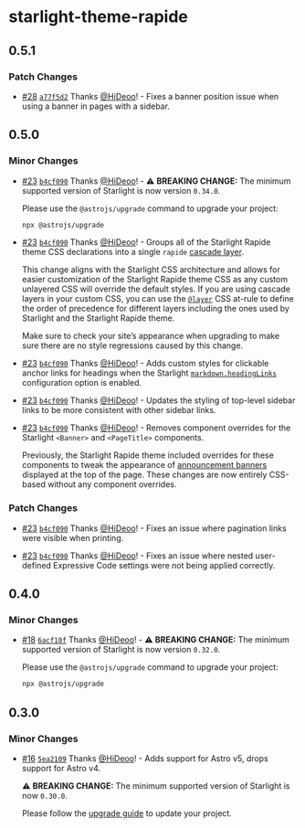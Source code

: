 # starlight-theme-rapide

## 0.5.1

### Patch Changes

- [#28](https://github.com/HiDeoo/starlight-theme-rapide/pull/28) [`a77f5d2`](https://github.com/HiDeoo/starlight-theme-rapide/commit/a77f5d252235adc8035ef09458c4b12244e18030) Thanks [@HiDeoo](https://github.com/HiDeoo)! - Fixes a banner position issue when using a banner in pages with a sidebar.

## 0.5.0

### Minor Changes

- [#23](https://github.com/HiDeoo/starlight-theme-rapide/pull/23) [`b4cf090`](https://github.com/HiDeoo/starlight-theme-rapide/commit/b4cf0902f4ce1ddbec5a00a19c8d298a5204eddf) Thanks [@HiDeoo](https://github.com/HiDeoo)! - ⚠️ **BREAKING CHANGE:** The minimum supported version of Starlight is now version `0.34.0`.

  Please use the `@astrojs/upgrade` command to upgrade your project:

  ```sh
  npx @astrojs/upgrade
  ```

- [#23](https://github.com/HiDeoo/starlight-theme-rapide/pull/23) [`b4cf090`](https://github.com/HiDeoo/starlight-theme-rapide/commit/b4cf0902f4ce1ddbec5a00a19c8d298a5204eddf) Thanks [@HiDeoo](https://github.com/HiDeoo)! - Groups all of the Starlight Rapide theme CSS declarations into a single `rapide` [cascade layer](https://developer.mozilla.org/en-US/docs/Learn_web_development/Core/Styling_basics/Cascade_layers).

  This change aligns with the Starlight CSS architecture and allows for easier customization of the Starlight Rapide theme CSS as any custom unlayered CSS will override the default styles. If you are using cascade layers in your custom CSS, you can use the [`@layer`](https://developer.mozilla.org/en-US/docs/Web/CSS/@layer) CSS at-rule to define the order of precedence for different layers including the ones used by Starlight and the Starlight Rapide theme.

  Make sure to check your site’s appearance when upgrading to make sure there are no style regressions caused by this change.

- [#23](https://github.com/HiDeoo/starlight-theme-rapide/pull/23) [`b4cf090`](https://github.com/HiDeoo/starlight-theme-rapide/commit/b4cf0902f4ce1ddbec5a00a19c8d298a5204eddf) Thanks [@HiDeoo](https://github.com/HiDeoo)! - Adds custom styles for clickable anchor links for headings when the Starlight [`markdown.headingLinks`](https://starlight.astro.build/reference/configuration/#headinglinks) configuration option is enabled.

- [#23](https://github.com/HiDeoo/starlight-theme-rapide/pull/23) [`b4cf090`](https://github.com/HiDeoo/starlight-theme-rapide/commit/b4cf0902f4ce1ddbec5a00a19c8d298a5204eddf) Thanks [@HiDeoo](https://github.com/HiDeoo)! - Updates the styling of top-level sidebar links to be more consistent with other sidebar links.

- [#23](https://github.com/HiDeoo/starlight-theme-rapide/pull/23) [`b4cf090`](https://github.com/HiDeoo/starlight-theme-rapide/commit/b4cf0902f4ce1ddbec5a00a19c8d298a5204eddf) Thanks [@HiDeoo](https://github.com/HiDeoo)! - Removes component overrides for the Starlight `<Banner>` and `<PageTitle>` components.

  Previously, the Starlight Rapide theme included overrides for these components to tweak the appearance of [announcement banners](https://starlight.astro.build/reference/frontmatter/#banner) displayed at the top of the page. These changes are now entirely CSS-based without any component overrides.

### Patch Changes

- [#23](https://github.com/HiDeoo/starlight-theme-rapide/pull/23) [`b4cf090`](https://github.com/HiDeoo/starlight-theme-rapide/commit/b4cf0902f4ce1ddbec5a00a19c8d298a5204eddf) Thanks [@HiDeoo](https://github.com/HiDeoo)! - Fixes an issue where pagination links were visible when printing.

- [#23](https://github.com/HiDeoo/starlight-theme-rapide/pull/23) [`b4cf090`](https://github.com/HiDeoo/starlight-theme-rapide/commit/b4cf0902f4ce1ddbec5a00a19c8d298a5204eddf) Thanks [@HiDeoo](https://github.com/HiDeoo)! - Fixes an issue where nested user-defined Expressive Code settings were not being applied correctly.

## 0.4.0

### Minor Changes

- [#18](https://github.com/HiDeoo/starlight-theme-rapide/pull/18) [`6acf10f`](https://github.com/HiDeoo/starlight-theme-rapide/commit/6acf10f9658c1d28ba9153a958a2f672436fd8ea) Thanks [@HiDeoo](https://github.com/HiDeoo)! - ⚠️ **BREAKING CHANGE:** The minimum supported version of Starlight is now version `0.32.0`.

  Please use the `@astrojs/upgrade` command to upgrade your project:

  ```sh
  npx @astrojs/upgrade
  ```

## 0.3.0

### Minor Changes

- [#16](https://github.com/HiDeoo/starlight-theme-rapide/pull/16) [`5ea2109`](https://github.com/HiDeoo/starlight-theme-rapide/commit/5ea2109e630125e8dc6f69f0c9685d0feb7aa119) Thanks [@HiDeoo](https://github.com/HiDeoo)! - Adds support for Astro v5, drops support for Astro v4.

  ⚠️ **BREAKING CHANGE:** The minimum supported version of Starlight is now `0.30.0`.

  Please follow the [upgrade guide](https://github.com/withastro/starlight/releases/tag/%40astrojs/starlight%400.30.0) to update your project.
